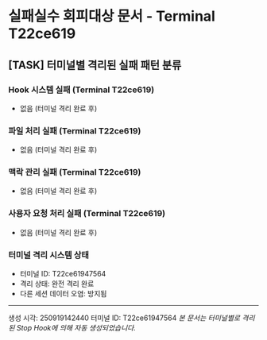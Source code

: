 # 실패실수 회피대상 문서 - Terminal T22ce619

## [TASK] 터미널별 격리된 실패 패턴 분류

### Hook 시스템 실패 (Terminal T22ce619)
- 없음 (터미널 격리 완료 후)

### 파일 처리 실패 (Terminal T22ce619)
- 없음 (터미널 격리 완료 후)

### 맥락 관리 실패 (Terminal T22ce619)
- 없음 (터미널 격리 완료 후)

### 사용자 요청 처리 실패 (Terminal T22ce619)
- 없음 (터미널 격리 완료 후)

### 터미널 격리 시스템 상태
- 터미널 ID: T22ce61947564
- 격리 상태: 완전 격리 완료
- 다른 세션 데이터 오염: 방지됨

---
생성 시각: 250919142440
터미널 ID: T22ce61947564
*본 문서는 터미널별로 격리된 Stop Hook에 의해 자동 생성되었습니다.*
